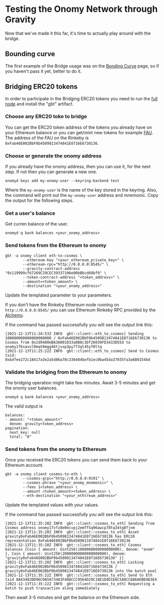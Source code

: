 # Testing the Onomy Network through Gravity

Now that we've made it this far, it's time to actually play around with the bridge.

## Bounding curve

The first example of the Bridge usage was on the [Bonding Curve](bonding-curve.md) page, so if you haven't pass it yet,
better to do it.

## Bridging ERC20 tokens

In order to participate in the Bridging ERC20 tokens you need to run the [full node](full.md) and install the "gbt"
artifact.

### Choose any ERC20 toke to bridge

You can get the ERC20 token address of the tokens you already have on your Ethereum balance or you can get/mint new
tokens for example [FAU](https://erc20faucet.com/). The address of the FAU on the Rinkeby
is ```0xFab46E002BbF0b4509813474841E0716E6730136```.

### Choose or generate the onomy address

If you already have the onomy address, then you can use it, for the next step. If not then you can generate a new one.

```
onomyd keys add my-onomy-user --keyring-backend test
```

Where the ```my-onomy-user``` is the name of the key stored in the keyring. Also, the command will print out the ```my-onomy-user``` address and mnemonic. 
Copy the output for the following steps.

### Get a user's balance

Get curren balance of the user.

```
onomyd q bank balances <your_onomy_address>
```

### Send tokens from the Ethereum to onomy

```
gbt -a onomy client eth-to-cosmos \
        --ethereum-key "<your_ethereum_private_key>" \
        --ethereum-rpc="http://0.0.0.0:8545/" \
        --gravity-contract-address "0x119999cf67269C29CEC39337106e00bBbcd68bf9" \
        --token-contract-address "<token_address>" \
        --amount=<token_amount> \
        --destination "<your_onomy_address>"
```

Update the templated parameter to your parameters.

If you don't have the Rinkeby Ethereum node running on ```http://0.0.0.0:8545/``` you can use Ethereum Rinkeby RPC provided
by the [Alchemy](https://www.alchemy.com/).

If the command has passed successfully you will see the output link this:

```
[2021-12-13T11:24:53Z INFO  gbt::client::eth_to_cosmos] Sending 100000000000000000000 / 0xFab46E002BbF0b4509813474841E0716E6730136 to Cosmos from 0x2d9480eBA3A001033a0B8c3Df26039FD3433D55d to onomy1f6savxl0mqt6mgg46tjvxp3py773ql45yf0ltq
[2021-12-13T11:25:22Z INFO  gbt::client::eth_to_cosmos] Send to Cosmos txid: 0xbdfee272c18417a3e2a5d86a78c336484befb1ec0ba45da37035fa3a680154bd
```

### Validate the bridging from the Ethereum to onomy

The bridging operation might take few minutes. Await 3-5 minutes and get the onomy user balances.

```
onomyd q bank balances <your_onomy_address>
```

The valid output is

```
balances:
- amount: "<token_amount>"
  denom: gravity<token_address>
pagination:
  next_key: null
  total: "0"
```

### Send tokens from the onomy to Ethereum

Once you received the ERC20 tokens you can send them back to your Ethereum account.

```
gbt -a onomy client cosmos-to-eth \
        --cosmos-grpc="http://0.0.0.0:9191" \
        --cosmos-phrase "<your_onomy_mnemonic>" \
        --fees 1<token_address> \
        --amount <token_amount><token_address> \
        --eth-destination "<your_ethtreum_address>"
```

Update the templated values with your values.

If the command has passed successfully you will see the output link this:

```
[2021-12-13T11:35:20Z INFO  gbt::client::cosmos_to_eth] Sending from Cosmos address onomy17vfz8e0ecvpj2emff5q96awcp78tq34tg8fjnm
[2021-12-13T11:35:20Z INFO  gbt::client::cosmos_to_eth] Asset gravity0xFab46E002BbF0b4509813474841E0716E6730136 has ERC20 representation 0xFab46E002BbF0b4509813474841E0716E6730136
[2021-12-13T11:35:20Z INFO  gbt::client::cosmos_to_eth] Cosmos balances [Coin { amount: Uint256(1000000000000000000), denom: "anom" }, Coin { amount: Uint256(20000000000000000000), denom: "gravity0xFab46E002BbF0b4509813474841E0716E6730136" }]
[2021-12-13T11:35:20Z INFO  gbt::client::cosmos_to_eth] Locking gravity0xFab46E002BbF0b4509813474841E0716E6730136 / gravity0xFab46E002BbF0b4509813474841E0716E6730136 into the batch pool
[2021-12-13T11:35:22Z INFO  gbt::client::cosmos_to_eth] Send to Eth txid 8A43402DD96C0A56734A3F488CCC9564D29C18E1D4D1E6C5A0CC886AEBD4D3E4
[2021-12-13T11:35:22Z INFO  gbt::client::cosmos_to_eth] Requesting a batch to push transaction along immediately
```

Then await 3-5 minutes and get the balance on the Ethereum side.